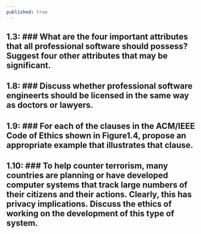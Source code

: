 ```yaml
---
published: true
---
```

## 1.3: ### What are the four important attributes that all professional software should possess? Suggest four other attributes that may be significant. 

## 1.8: ### Discuss whether professional software engineerts should be licensed in the same way as doctors or lawyers.

## 1.9: ### For each of the clauses in the ACM/IEEE Code of Ethics shown in Figure1.4, propose an appropriate example that illustrates that clause.

## 1.10: ### To help counter terrorism, many countries are planning or have developed computer systems that track large numbers of their citizens and their actions. Clearly, this has privacy implications. Discuss the ethics of working on the development of this type of system.

